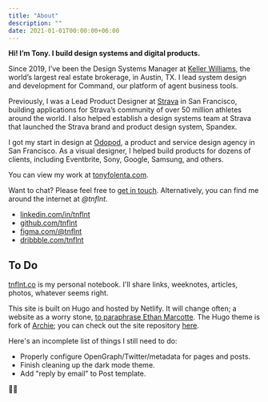 ```yaml
---
title: "About"
description: ""
date: 2021-01-01T00:00:00+06:00
---
```


**Hi! I’m Tony. I build design systems and digital products.**

Since 2019, I’ve been the Design Systems Manager at [Keller Williams](https://kw.com/), the world’s largest real estate brokerage, in Austin, TX. I lead system design and development for Command, our platform of agent business tools.

Previously, I was a Lead Product Designer at [Strava](https://strava.com/) in San Francisco, building applications for Strava’s community of over 50 million athletes around the world. I also helped establish a design systems team at Strava that launched the Strava brand and product design system, Spandex.

I got my start in design at [Odopod](http://odopod.com/), a product and service design agency in San Francisco. As a visual designer, I helped build products for dozens of clients, including Eventbrite, Sony, Google, Samsung, and others.

You can view my work at [tonyfolenta.com](https://tonyfolenta.com).

Want to chat? Please feel free to [get in touch](mailto:hi@tnflnt.co). Alternatively, you can find me around the internet at *@tnflnt*.

- [linkedin.com/in/tnflnt](https://www.linkedin.com/in/tnflnt/)
- [github.com/tnflnt](https://github.com/tnflnt)
- [figma.com/@tnflnt](https://www.figma.com/@tnflnt)
- [dribbble.com/tnflnt](https://dribbble.com/tnflnt)

## To Do

[tnflnt.co](/) is my personal notebook. I'll share links, weeknotes, articles, photos, whatever seems right.

This site is built on Hugo and hosted by Netlify. It will change often; a website as a worry stone, [to paraphrase Ethan Marcotte](https://ethanmarcotte.com/wrote/let-a-website-be-a-worry-stone/). The Hugo theme is fork of [Archie](https://github.com/athul/archie); you can check out the site repository [here](https://github.com/tnflnt/notes.tnflnt.co).

Here's an incomplete list of things I still need to do:

- Properly configure OpenGraph/Twitter/metadata for pages and posts.
- Finish cleaning up the dark mode theme.
- Add "reply by email" to Post template.

✌🏻